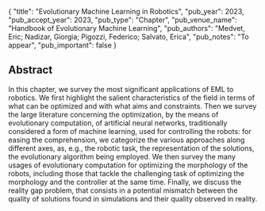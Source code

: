 {
  "title": "Evolutionary Machine Learning in Robotics",
  "pub_year": 2023,
  "pub_accept_year": 2023,
  "pub_type": "Chapter",
  "pub_venue_name": "Handbook of Evolutionary Machine Learning",
  "pub_authors": "Medvet, Eric; Nadizar, Giorgia; Pigozzi, Federico; Salvato, Erica",
  "pub_notes": "To appear",
  "pub_important": false
}

## Abstract
In this chapter, we survey the most significant applications of EML to robotics. We first highlight the salient characteristics of the field in terms of what can be optimized and with what aims and constraints. Then we survey the large literature concerning the optimization, by the means of evolutionary computation, of artificial neural networks, traditionally considered a form of machine learning, used for controlling the robots: for easing the comprehension, we categorize the various approaches along different axes, as, e.g., the robotic task, the representation of the solutions, the evolutionary algorithm being employed. We then survey the many usages of evolutionary computation for optimizing the morphology of the robots, including those that tackle the challenging task of optimizing the morphology and the controller at the same time. Finally, we discuss the reality gap problem, that consists in a potential mismatch between the quality of solutions found in simulations and their quality observed in reality.
